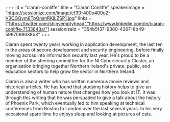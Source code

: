 +++
id = "ciaran-conliffe"
title = "Ciaran Conliffe"
speakerimage = "https://sessionize.com/image/cf30-400o400o2-V3QGQym8TpQnsnRKjLZSP1.jpg"
links = ["https://twitter.com/shinyemptyhead","https://www.linkedin.com/in/ciaran-conliffe-7133843a/"]
sessionizeId = "354b5f37-9380-4367-8b49-5997098638b3"
+++

Ciaran spent twenty years working in application development, the last ten in the areas of secure development and security engineering, before finally moving across into information security last year. He's proud to be a member of the steering committee for the NI Cybersecurity Cluster, an organisation bringing together Northern Ireland's private, public, and education sectors to help grow the sector in Northern Ireland. 

Ciaran is also a writer who has written numerous movie reviews and historical articles. He has found that studying history helps to give an understanding of human nature that changes how you look at IT. It was through this writing that he was persuaded to give a talk about the history of Phoenix Park, which eventually led to him speaking at technical conferences from Boston to London over the last several years. In his very occasional spare time he enjoys sleep and looking at pictures of cats.